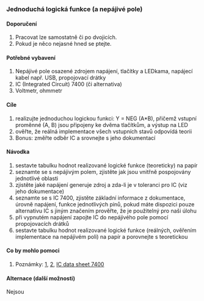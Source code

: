 ### Jednoduchá logická funkce (a nepájivé pole)

#### Doporučení

1. Pracovat lze samostatně či po dvojicích.
1. Pokud je něco nejasné hned se ptejte.

#### Potřebné vybavení

1. Nepájivé pole osazené zdrojem napájení, tlačítky a LEDkama, napájecí kabel např. USB, propojovací drátky
2. IC (Integrated Circuit) 7400 (či alternativa)
3. Voltmetr, ohmmetr

#### Cíle

1. realizujte jednoduchou logickou funkci: Y = NEG (A*B), přičemž vstupní proměnné (A, B) jsou připojeny ke dvěma tlačítkům, a výstup na LED
2. ověřte, že reálná implementace všech vstupních stavů odpovídá teorii
3. Bonus: změřte odběr IC a srovnejte s jeho dokumentací

#### Návodka

1. sestavte tabulku hodnot realizované logické funkce (teoreticky) na papír
2. seznamte se s nepájivým polem, zjistěte jak jsou vnitřně pospojovány jednotlivé oblasti
3. zjistěte jaké napájení generuje zdroj a zda-li je v toleranci pro IC (viz jeho dokumentace)
4. seznamte se s IC 7400, zjistěte základní informace z dokumentace, úrovně napájení, funkce jednotlivých pinů, pokud máte dispozici pouze alternativu IC s jiným značením prověřte, že je použitelný pro naši úlohu
5. při vypnutém napájení zapojte IC do nepájivého pole pomocí propojovacích drátků
6. sestavte tabulku hodnot realizované logické funkce (reálných, ověřením implementace na nepájivém poli) na papír a porovnejte s teoretickou

#### Co by mohlo pomoci

1. Poznámky: [1](tabule-001.jpg), [2](tabule-002.jpg), [IC data sheet 7400](sn7400_v-2017-05.pdf)

#### Alternace (další možnosti)

Nejsou